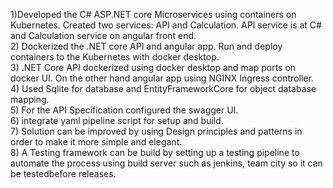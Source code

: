 1)Developed the C# ASP.NET core  Microservices using containers on Kubernetes. Created two services: API and Calculation. API service is at C# and Calculation service on angular front end.<br />
2) Dockerized the .NET core API and angular app. Run and deploy containers to the Kubernetes with docker desktop.<br />
3) .NET Core API dockerized using docker desktop and map ports on docker UI. On the other hand angular app using NGINX Ingress controller. <br />
4) Used Sqlite for database and EntityFrameworkCore for object database mapping.<br />
5) For the API Specification configured the swagger UI. <br />
6) integrate yaml pipeline script for setup and build.<br />
7) Solution can be improved by using Design principles and patterns in order to make it more simple and elegant. <br />
8) A Testing framework can be build by setting up a testing pipeline to automate the process using build server such as jenkins, team city so it can be testedbefore releases. <br />
